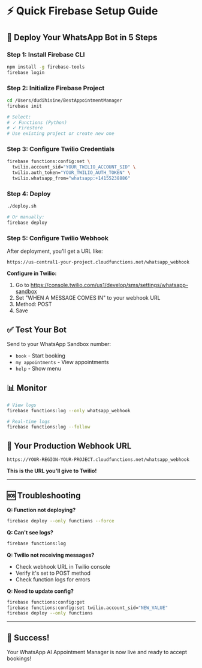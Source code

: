 # ⚡ Quick Firebase Setup Guide

## 🚀 Deploy Your WhatsApp Bot in 5 Steps

### **Step 1: Install Firebase CLI**
```bash
npm install -g firebase-tools
firebase login
```

### **Step 2: Initialize Firebase Project**
```bash
cd /Users/dudihisine/BestAppointmentManager
firebase init

# Select:
# ✓ Functions (Python)
# ✓ Firestore
# Use existing project or create new one
```

### **Step 3: Configure Twilio Credentials**
```bash
firebase functions:config:set \
  twilio.account_sid="YOUR_TWILIO_ACCOUNT_SID" \
  twilio.auth_token="YOUR_TWILIO_AUTH_TOKEN" \
  twilio.whatsapp_from="whatsapp:+14155238886"
```

### **Step 4: Deploy**
```bash
./deploy.sh

# Or manually:
firebase deploy
```

### **Step 5: Configure Twilio Webhook**

After deployment, you'll get a URL like:
```
https://us-central1-your-project.cloudfunctions.net/whatsapp_webhook
```

**Configure in Twilio:**
1. Go to https://console.twilio.com/us1/develop/sms/settings/whatsapp-sandbox
2. Set "WHEN A MESSAGE COMES IN" to your webhook URL
3. Method: POST
4. Save

## ✅ Test Your Bot

Send to your WhatsApp Sandbox number:
- `book` - Start booking
- `my appointments` - View appointments  
- `help` - Show menu

## 📊 Monitor

```bash
# View logs
firebase functions:log --only whatsapp_webhook

# Real-time logs
firebase functions:log --follow
```

## 🎯 Your Production Webhook URL

```
https://YOUR-REGION-YOUR-PROJECT.cloudfunctions.net/whatsapp_webhook
```

**This is the URL you'll give to Twilio!**

---

## 🆘 Troubleshooting

**Q: Function not deploying?**
```bash
firebase deploy --only functions --force
```

**Q: Can't see logs?**
```bash
firebase functions:log
```

**Q: Twilio not receiving messages?**
- Check webhook URL in Twilio console
- Verify it's set to POST method
- Check function logs for errors

**Q: Need to update config?**
```bash
firebase functions:config:get
firebase functions:config:set twilio.account_sid="NEW_VALUE"
firebase deploy --only functions
```

---

## 🎉 Success!

Your WhatsApp AI Appointment Manager is now live and ready to accept bookings!
